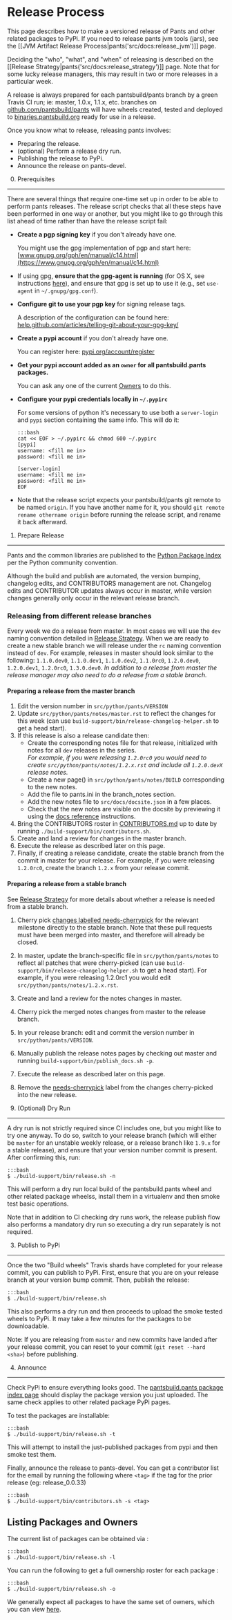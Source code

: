 Release Process
===============

This page describes how to make a versioned release of Pants and
other related packages to PyPi.  If you need to release pants jvm tools
(jars), see the
[[JVM Artifact Release Process|pants('src/docs:release_jvm')]]
page.

Deciding the "who", "what", and "when" of releasing is described on the
[[Release Strategy|pants('src/docs:release_strategy')]] page. Note that for some
lucky release managers, this may result in two or more releases in a particular week.

A release is always prepared for each pantsbuild/pants branch by a green Travis CI run; ie: master,
1.0.x, 1.1.x, etc. branches on [github.com/pantsbuild/pants](https://github.com/pantsbuild/pants) will have wheels created, tested
and deployed to [binaries.pantsbuild.org](https://binaries.pantsbuild.org) ready for use in a release.

Once you know what to release, releasing pants involves:

-   Preparing the release.
-   (optional) Perform a release dry run.
-   Publishing the release to PyPi.
-   Announce the release on pants-devel.

0. Prerequisites
----------------

There are several things that require one-time set up in order to be
able to perform pants releases.  The release script checks that all
these steps have been performed in one way or another, but you might
like to go through this list ahead of time rather than have the release
script fail:

  - **Create a pgp signing key** if you don't already have one.

    You might use the gpg implementation of pgp and start here:
    [www.gnupg.org/gph/en/manual/c14.html](https://www.gnupg.org/gph/en/manual/c14.html)

  - If using gpg, **ensure that the gpg-agent is running** (for OS X, see
    instructions [here](https://blog.chendry.org/2015/03/13/starting-gpg-agent-in-osx.html)),
    and ensure that gpg is set up to use it (e.g., set `use-agent` in `~/.gnupg/gpg.conf`).

  - **Configure git to use your pgp key** for signing release tags.

    A description of the configuration can be found here:
    [help.github.com/articles/telling-git-about-your-gpg-key/](https://help.github.com/articles/telling-git-about-your-gpg-key/)

  - **Create a pypi account** if you don't already have one.

    You can register here: [pypi.org/account/register](https://pypi.org/account/register/)

  - **Get your pypi account added as an `owner` for all pantsbuild.pants packages.**

    You can ask any one of the current [Owners](#owners) to do this.

  - **Configure your pypi credentials locally in `~/.pypirc`**

    For some versions of python it's necessary to use both a `server-login` and
    `pypi` section containing the same info. This will do it:

        :::bash
        cat << EOF > ~/.pypirc && chmod 600 ~/.pypirc
        [pypi]
        username: <fill me in>
        password: <fill me in>

        [server-login]
        username: <fill me in>
        password: <fill me in>
        EOF

  - Note that the release script expects your pantsbuild/pants git remote to be named `origin`.
    If you have another name for it, you should `git remote rename othername origin` before running
    the release script, and rename it back afterward.

1. Prepare Release
------------------

Pants and the common libraries are published to the [Python Package
Index](https://pypi.org/pypi) per the Python community
convention.

Although the build and publish are automated, the version bumping, changelog edits,
and CONTRIBUTORS management are not. Changelog edits and CONTRIBUTOR updates always
occur in master, while version changes generally only occur in the relevant release branch.

### Releasing from different release branches

Every week we do a release from master.  In most cases we will use the `dev` naming convention
detailed in [Release Strategy](http://www.pantsbuild.org/release_strategy.html). When we are
ready to create a new stable branch we will release under the `rc` naming convention instead of
`dev`.  For example, releases in master should look similar to the following: `1.1.0.dev0`, `1.1.0.dev1`,
`1.1.0.dev2`, `1.1.0rc0`, `1.2.0.dev0`, `1.2.0.dev1`, `1.2.0rc0`, `1.3.0.dev0`. *In addition to a release
from master the release manager may also need to do a release from a stable branch.*

#### Preparing a release from the master branch

1. Edit the version number in `src/python/pants/VERSION`
2. Update `src/python/pants/notes/master.rst` to reflect the changes for this week (can use
   `build-support/bin/release-changelog-helper.sh` to get a head start).
3. If this release is also a release candidate then:
     * Create the corresponding notes file for that release, initialized with notes for all
       `dev` releases in the series. <br/>
       _For example, if you were releasing `1.2.0rc0` you would need to
       create `src/python/pants/notes/1.2.x.rst` and include all `1.2.0.devX` release notes._
     * Create a new page() in `src/python/pants/notes/BUILD` corresponding to the new notes.
     * Add the file to pants.ini in the branch_notes section.
     * Add the new notes file to `src/docs/docsite.json` in a few places.
     * Check that the new notes are visible on the docsite by previewing it using
       the [docs reference](http://www.pantsbuild.org/docs#generating-the-site) instructions.
4. Bring the CONTRIBUTORS roster in
   [CONTRIBUTORS.md](https://github.com/pantsbuild/pants/tree/master/CONTRIBUTORS.md)
   up to date by running `./build-support/bin/contributors.sh`.
5. Create and land a review for changes in the master branch.
6. Execute the release as described later on this page.
7. Finally, if creating a release candidate, create the stable branch from the commit in
   master for your release. For example, if you were releasing `1.2.0rc0`, create the branch
   `1.2.x` from your release commit.

#### Preparing a release from a stable branch

See [Release Strategy](http://www.pantsbuild.org/release_strategy.html) for more details about
whether a release is needed from a stable branch.

1. Cherry pick [changes labelled needs-cherrypick][needs-cherrypick]
    for the relevant milestone directly to the stable branch.  Note that these pull requests must have been merged into
    master, and therefore will already be closed.
2. In master, update the branch-specific file in `src/python/pants/notes` to reflect all patches that were
    cherry-picked (can use `build-support/bin/release-changelog-helper.sh` to get a head start).
    For example, if you were releasing 1.2.0rc1 you would edit `src/python/pants/notes/1.2.x.rst`.
3. Create and land a review for the notes changes in master.
4. Cherry pick the merged notes changes from master to the release branch.
5. In your release branch: edit and commit the version number in `src/python/pants/VERSION`.
6. Manually publish the release notes pages by checking out master and running `build-support/bin/publish_docs.sh -p`.
7. Execute the release as described later on this page.
8. Remove the [needs-cherrypick][needs-cherrypick] label from the changes cherry-picked into the new release.

2. (Optional) Dry Run
---------------------

A dry run is not strictly required since CI includes one, but you might
like to try one anyway. To do so, switch to your release branch (which will either be `master` for
an unstable weekly release, or a release branch like `1.9.x` for a stable release), and ensure that
your version number commit is present. After confirming this, run:

    :::bash
    $ ./build-support/bin/release.sh -n

This will perform a dry run local build of the pantsbuild.pants wheel
and other related package wheelss, install them in a virtualenv and then
smoke test basic operations.

Note that in addition to CI checking dry runs work, the release publish
flow also performs a mandatory dry run so executing a dry run separately
is not required.

3. Publish to PyPi
------------------

Once the two "Build wheels" Travis shards have completed for your release
commit, you can publish to PyPi. First, ensure that you are on your release branch at your version
bump commit. Then, publish the release:

    :::bash
    $ ./build-support/bin/release.sh

This also performs a dry run and then proceeds to upload the smoke
tested wheels to PyPi. It may take a few minutes for the packages to be downloadable.

Note: If you are releasing from `master` and new commits have landed after your release commit, you
can reset to your commit (`git reset --hard <sha>`) before publishing.

4. Announce
-----------

Check PyPi to ensure everything looks good. The [pantsbuild.pants
package index page](https://pypi.org/pypi/pantsbuild.pants)
should display the package version you just uploaded. The same check
applies to other related package PyPi pages.

To test the packages are installable:

    :::bash
    $ ./build-support/bin/release.sh -t

This will attempt to install the just-published packages from pypi and
then smoke test them.

Finally, announce the release to pants-devel.  You can get a
contributor list for the email by running the following where `<tag>`
if the tag for the prior release (eg: release_0.0.33)

    :::bash
    $ ./build-support/bin/contributors.sh -s <tag>

<a name="owners"></a>Listing Packages and Owners
------

The current list of packages can be obtained via :

    :::bash
    $ ./build-support/bin/release.sh -l

You can run the following to get a full ownership roster for each
package :

    :::bash
    $ ./build-support/bin/release.sh -o

We generally expect all packages to have the same set of owners, which you can
view [here](https://pypi.org/project/pantsbuild.pants/).

[needs-cherrypick]: https://github.com/pantsbuild/pants/pulls?q=is%3Apr+label%3Aneeds-cherrypick
